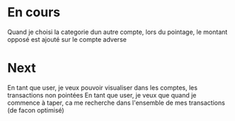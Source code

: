 # En cours

Quand je choisi la categorie dun autre compte, lors du pointage, le montant opposé est ajouté sur le compte adverse

# Next

En tant que user, je veux pouvoir visualiser dans les comptes, les transactions non pointées
En tant que user, je veux que quand je commence à taper, ca me recherche dans l'ensemble de mes transactions (de facon optimisé)